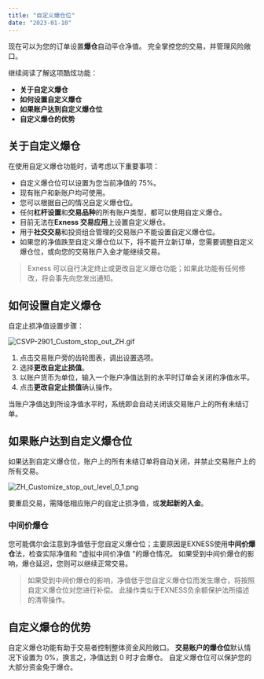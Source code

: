 ```yaml
---
title: "自定义爆仓位"
date: "2023-01-10"
---
```


现在可以为您的订单设置**爆仓**自动平仓净值。 完全掌控您的交易，并管理风险敞口。

继续阅读了解这项酷炫功能：

- **关于自定义爆仓**
- **如何设置自定义爆仓**
- **如果账户达到自定义爆仓位**
- **自定义爆仓的优势**

## 关于自定义爆仓

在使用自定义爆仓功能时，请考虑以下重要事项：

- 自定义爆仓位可以设置为您当前净值的 75%。
- 现有账户和新账户均可使用。
- 您可以根据自己的情况自定义爆仓位。
- 任何**杠杆设置**和**交易品种**的所有账户类型，都可以使用自定义爆仓。
- 目前无法在**Exness 交易应用**上设置自定义爆仓。
- 用于**社交交易**和投资组合管理的交易账户不能设置自定义爆仓位。
- 如果您的净值跌至自定义爆仓位以下，将不能开立新订单，您需要调整自定义爆仓位，或向您的交易账户入金才能继续交易。

> Exness 可以自行决定终止或更改自定义爆仓功能；如果此功能有任何修改，将会事先向您发出通知。

## 如何设置自定义爆仓

自定止损净值设置步骤：

![CSVP-2901_Custom_stop_out_ZH.gif](https://cdn.jsdelivr.net/gh/jarlin8/OSS@main/exhelp/CSVP-2901_Custom_stop_out_ZH.gif)

1. 点击交易账户旁的齿轮图表，调出设置选项。
2. 选择**更改自定止损值**。
3. 以账户货币为单位，输入一个账户净值达到的水平时订单会关闭的净值水平。
4. 点击**更改自定止损值**确认操作。

当账户净值达到所设净值水平时，系统即会自动关闭该交易账户上的所有未结订单。

## 如果账户达到自定义爆仓位

如果达到自定义爆仓位，账户上的所有未结订单将自动关闭，并禁止交易账户上的所有交易。

![ZH_Customize_stop_out_level_0_1.png](https://cdn.jsdelivr.net/gh/jarlin8/OSS@main/exhelp/ZH_Customize_stop_out_level_0_1.png)

要重启交易，需降低相应账户的自定止损净值，或**发起新的入金**。

### 中间价爆仓

您可能偶尔会注意到净值低于您自定义爆仓位；主要原因是EXNESS使用**中间价爆仓**法，检查实际净值和 "虚拟中间价净值 "的爆仓情况。 如果受到中间价爆仓的影响，爆仓延迟，您则可以继续正常交易。

> 如果受到中间价爆仓的影响，净值低于您自定义爆仓位而发生爆仓，将按照自定义爆仓位对您进行补偿。 此操作类似于EXNESS负余额保护法所描述的清零操作。

## 自定义爆仓的优势

自定义爆仓功能有助于交易者控制整体资金风险敞口。 **交易账户的爆仓位**默认情况下设置为 0%，换言之，净值达到 0 时才会爆仓。 自定义爆仓位可以保护您的大部分资金免于爆仓。
